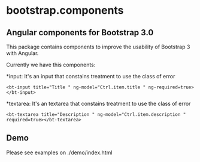 # bootstrap.components
Angular components for Bootstrap 3.0
-----------------------------------------
This package contains components to improve the usability of Bootstrap 3 with Angular.

Currently we have this components:  

*input: It's an input that constains treatment to use the class of error
```
<bt-input title="Title " ng-model="Ctrl.item.title " ng-required=true></bt-input>
```
*textarea: It's an textarea that constains treatment to use the class of error  
```
<bt-textarea title="Description " ng-model="Ctrl.item.description " required=true></bt-textarea>
```

Demo
---
Please see examples on ./demo/index.html

